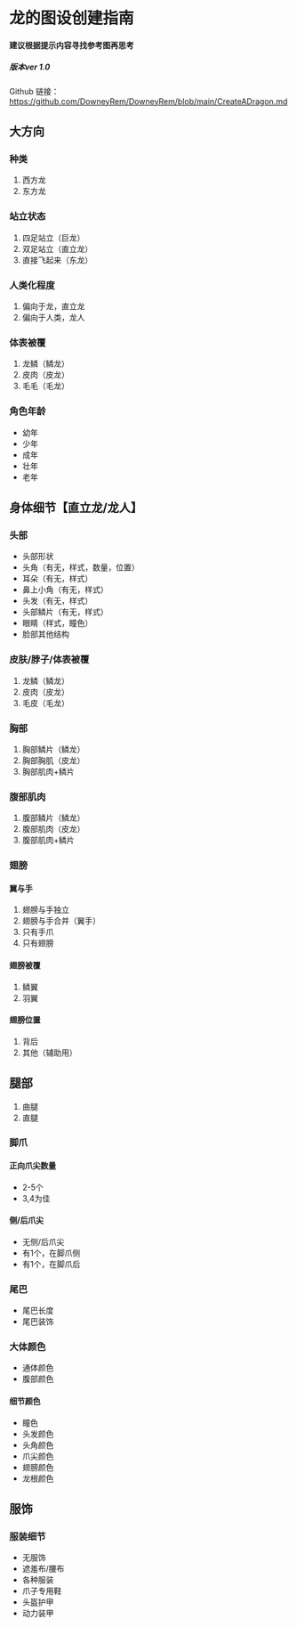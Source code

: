 # 龙的图设创建指南
#### 建议根据提示内容寻找参考图再思考
##### 版本ver 1.0
Github 链接：
https://github.com/DowneyRem/DowneyRem/blob/main/CreateADragon.md


## 大方向
### 种类
1. 西方龙
1. 东方龙

### 站立状态
1. 四足站立（巨龙）
1. 双足站立（直立龙）
1. 直接飞起来（东龙）

### 人类化程度
1. 偏向于龙，直立龙
1. 偏向于人类，龙人

### 体表被覆
1. 龙鳞（鳞龙）
1. 皮肉（皮龙）
1. 毛毛（毛龙）

### 角色年龄
- 幼年
- 少年
- 成年
- 壮年
- 老年

## 身体细节【直立龙/龙人】
### 头部
- 头部形状
- 头角（有无，样式，数量，位置）
- 耳朵（有无，样式）
- 鼻上小角（有无，样式）
- 头发（有无，样式）
- 头部鳞片（有无，样式）
- 眼睛（样式，瞳色）
- 脸部其他结构

### 皮肤/脖子/体表被覆
1. 龙鳞（鳞龙）
1. 皮肉（皮龙）
1. 毛皮（毛龙）

### 胸部 
1. 胸部鳞片（鳞龙）
1. 胸部胸肌（皮龙）
1. 胸部肌肉+鳞片

### 腹部肌肉
1. 腹部鳞片（鳞龙）
1. 腹部肌肉（皮龙）
1. 腹部肌肉+鳞片

### 翅膀
#### 翼与手
1. 翅膀与手独立
1. 翅膀与手合并（翼手）
1. 只有手爪
1. 只有翅膀

#### 翅膀被覆
1. 鳞翼
1. 羽翼

#### 翅膀位置
1. 背后
1. 其他（辅助用）

## 腿部
1. 曲腿
1. 直腿

### 脚爪
#### 正向爪尖数量
- 2-5个
- 3,4为佳

#### 侧/后爪尖
- 无侧/后爪尖
- 有1个，在脚爪侧
- 有1个，在脚爪后

### 尾巴
- 尾巴长度
- 尾巴装饰

### 大体颜色
- 通体颜色
- 腹部颜色

#### 细节颜色
- 瞳色
- 头发颜色
- 头角颜色
- 爪尖颜色
- 翅膀颜色
- 龙根颜色


## 服饰
### 服装细节
- 无服饰
- 遮羞布/腰布
- 各种服装
- 爪子专用鞋
- 头盔护甲
- 动力装甲



